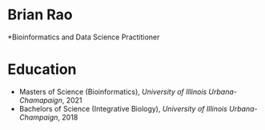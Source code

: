 # Brian Rao
*Bioinformatics and Data Science Practitioner

# Education
* Masters of Science (Bioinformatics), *University of Illinois Urbana-Chamapaign*, 2021
* Bachelors of Science (Integrative Biology), *University of Illinois Urbana-Champaign*, 2018
